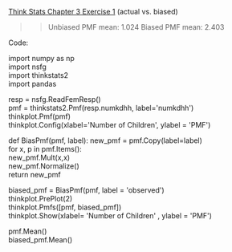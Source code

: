 [Think Stats Chapter 3 Exercise 1](http://greenteapress.com/thinkstats2/html/thinkstats2004.html#toc31) (actual vs. biased)

>> Unbiased PMF mean: 1.024 
   Biased PMF mean: 2.403

Code: 

import numpy as np  
import nsfg  
import thinkstats2  
import pandas  

resp = nsfg.ReadFemResp()  
pmf = thinkstats2.Pmf(resp.numkdhh, label='numkdhh')  
thinkplot.Pmf(pmf)  
thinkplot.Config(xlabel='Number of Children', ylabel = 'PMF')  

def BiasPmf(pmf, label):
    new_pmf = pmf.Copy(label=label)  
    for x, p in pmf.Items():  
        new_pmf.Mult(x,x)  
    new_pmf.Normalize()  
    return new_pmf  

biased_pmf = BiasPmf(pmf, label = 'observed')  
thinkplot.PrePlot(2)  
thinkplot.Pmfs([pmf, biased_pmf])  
thinkplot.Show(xlabel= 'Number of Children' , ylabel = 'PMF')  
  
  
pmf.Mean()  
biased_pmf.Mean()  
